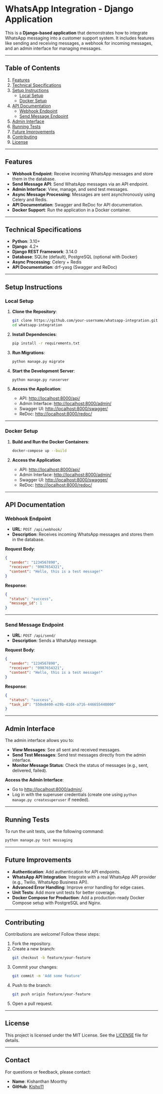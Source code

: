# WhatsApp Integration - Django Application

This is a **Django-based application** that demonstrates how to integrate WhatsApp messaging into a customer support system. It includes features like sending and receiving messages, a webhook for incoming messages, and an admin interface for managing messages.

---

## **Table of Contents**

1. [Features](#features)
2. [Technical Specifications](#technical-specifications)
3. [Setup Instructions](#setup-instructions)
   - [Local Setup](#local-setup)
   - [Docker Setup](#docker-setup)
4. [API Documentation](#api-documentation)
   - [Webhook Endpoint](#webhook-endpoint)
   - [Send Message Endpoint](#send-message-endpoint)
5. [Admin Interface](#admin-interface)
6. [Running Tests](#running-tests)
7. [Future Improvements](#future-improvements)
8. [Contributing](#contributing)
9. [License](#license)

---

## **Features**

- **Webhook Endpoint**: Receive incoming WhatsApp messages and store them in the database.
- **Send Message API**: Send WhatsApp messages via an API endpoint.
- **Admin Interface**: View, manage, and send test messages.
- **Async Message Processing**: Messages are sent asynchronously using Celery and Redis.
- **API Documentation**: Swagger and ReDoc for API documentation.
- **Docker Support**: Run the application in a Docker container.

---

## **Technical Specifications**

- **Python**: 3.10+
- **Django**: 4.2+
- **Django REST Framework**: 3.14.0
- **Database**: SQLite (default), PostgreSQL (optional with Docker)
- **Async Processing**: Celery + Redis
- **API Documentation**: drf-yasg (Swagger and ReDoc)

---

## **Setup Instructions**

### **Local Setup**

1. **Clone the Repository**:
   ```bash
   git clone https://github.com/your-username/whatsapp-integration.git
   cd whatsapp-integration

2. **Install Dependencies**:
   ```bash
   pip install -r requirements.txt
   ```

3. **Run Migrations**:
   ```bash
   python manage.py migrate
   ```

4. **Start the Development Server**:
   ```bash
   python manage.py runserver
   ```

5. **Access the Application**:
   - API: [http://localhost:8000/api/](http://localhost:8000/api/)  
   - Admin Interface: [http://localhost:8000/admin/](http://localhost:8000/admin/)  
   - Swagger UI: [http://localhost:8000/swagger/](http://localhost:8000/swagger/)  
   - ReDoc: [http://localhost:8000/redoc/](http://localhost:8000/redoc/)  

---

### **Docker Setup**

1. **Build and Run the Docker Containers**:
   ```bash
   docker-compose up --build
   ```

2. **Access the Application**:
   - API: [http://localhost:8000/api/](http://localhost:8000/api/)  
   - Admin Interface: [http://localhost:8000/admin/](http://localhost:8000/admin/)  
   - Swagger UI: [http://localhost:8000/swagger/](http://localhost:8000/swagger/)  
   - ReDoc: [http://localhost:8000/redoc/](http://localhost:8000/redoc/)  

---

## **API Documentation**

### **Webhook Endpoint**

- **URL**: `POST /api/webhook/`  
- **Description**: Receives incoming WhatsApp messages and stores them in the database.  

**Request Body**:
```json
{
  "sender": "1234567890",
  "receiver": "0987654321",
  "content": "Hello, this is a test message!"
}
```

**Response**:
```json
{
  "status": "success",
  "message_id": 1
}
```

---

### **Send Message Endpoint**

- **URL**: `POST /api/send/`  
- **Description**: Sends a WhatsApp message.  

**Request Body**:
```json
{
  "sender": "1234567890",
  "receiver": "0987654321",
  "content": "Hello, this is a test message!"
}
```

**Response**:
```json
{
  "status": "success",
  "task_id": "550e8400-e29b-41d4-a716-446655440000"
}
```

---

## **Admin Interface**

The admin interface allows you to:  
- **View Messages**: See all sent and received messages.  
- **Send Test Messages**: Send test messages directly from the admin interface.  
- **Monitor Message Status**: Check the status of messages (e.g., sent, delivered, failed).  

**Access the Admin Interface**:  
- Go to [http://localhost:8000/admin/](http://localhost:8000/admin/).  
- Log in with the superuser credentials (create one using `python manage.py createsuperuser` if needed).  

---

## **Running Tests**

To run the unit tests, use the following command:
```bash
python manage.py test messaging
```

---

## **Future Improvements**

- **Authentication**: Add authentication for API endpoints.  
- **WhatsApp API Integration**: Integrate with a real WhatsApp API provider (e.g., Twilio, WhatsApp Business API).  
- **Advanced Error Handling**: Improve error handling for edge cases.  
- **Unit Tests**: Add more unit tests for better coverage.  
- **Docker Compose for Production**: Add a production-ready Docker Compose setup with PostgreSQL and Nginx.  

---

## **Contributing**

Contributions are welcome! Follow these steps:  
1. Fork the repository.  
2. Create a new branch:
   ```bash
   git checkout -b feature/your-feature
   ```
3. Commit your changes:
   ```bash
   git commit -m 'Add some feature'
   ```
4. Push to the branch:
   ```bash
   git push origin feature/your-feature
   ```
5. Open a pull request.  

---

## **License**

This project is licensed under the MIT License. See the [LICENSE](LICENSE) file for details.  

---

## **Contact**

For questions or feedback, please contact:  
- **Name**: Kishanthan Moorthy  
- **GitHub**: [Kisho11](https://github.com/Kisho11)  
```